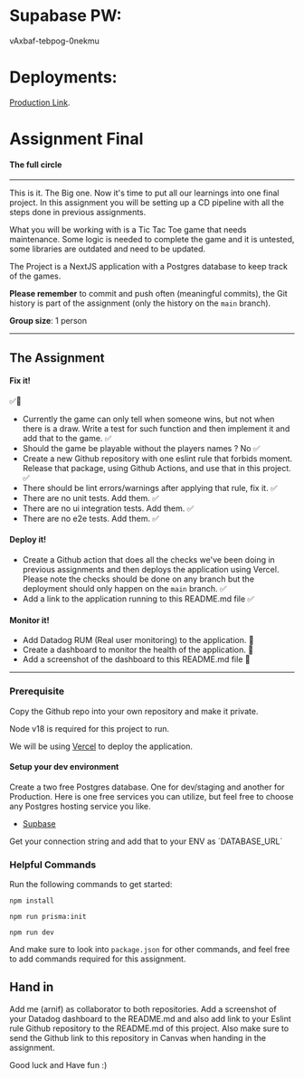 # Supabase PW:
vAxbaf-tebpog-0nekmu

# Deployments:

[Production Link](https://vihu-final-pgef2up5n-helgituan.vercel.app).


# Assignment Final

#### The full circle

---

This is it. The Big one. Now it's time to put all our learnings into one final project. In this assignment you will be setting up a CD pipeline with all the steps done in previous assignments.

What you will be working with is a Tic Tac Toe game that needs maintenance. Some logic is needed to complete the game and it is untested, some libraries are outdated and need to be updated.

The Project is a NextJS application with a Postgres database to keep track of the games.

**Please remember** to commit and push often (meaningful commits), the Git history is part of the assignment (only the history on the `main` branch).

**Group size**: 1 person

---

## The Assignment

#### **Fix it!**
✅🚫
- Currently the game can only tell when someone wins, but not when there is a draw. Write a test for such function and then implement it and add that to the game. ✅
- Should the game be playable without the players names ? No ✅
- Create a new Github repository with one eslint rule that forbids moment. Release that package, using Github Actions, and use that in this project. ✅
- There should be lint errors/warnings after applying that rule, fix it. ✅
- There are no unit tests. Add them. ✅
- There are no ui integration tests. Add them. ✅
- There are no e2e tests. Add them. ✅

#### **Deploy it!**

- Create a Github action that does all the checks we've been doing in previous assignments and then deploys the application using Vercel. Please note the checks should be done on any branch but the deployment should only happen on the `main` branch. ✅ 
- Add a link to the application running to this README.md file ✅

#### **Monitor it!**

- Add Datadog RUM (Real user monitoring) to the application. 🚫
- Create a dashboard to monitor the health of the application. 🚫
- Add a screenshot of the dashboard to this README.md file 🚫

---

### Prerequisite

Copy the Github repo into your own repository and make it private.

Node v18 is required for this project to run.

We will be using [Vercel](https://vercel.com/) to deploy the application.

#### Setup your dev environment

Create a two free Postgres database. One for dev/staging and another for Production.
Here is one free services you can utilize, but feel free to choose any Postgres hosting service you like.

- [Supbase](https://app.supabase.com/)

Get your connection string and add that to your ENV as ´DATABASE_URL´

### Helpful Commands

Run the following commands to get started:

`npm install`

`npm run prisma:init`

`npm run dev`

And make sure to look into `package.json` for other commands, and feel free to add commands required for this assignment.

## Hand in

Add me (arnif) as collaborator to both repositories. Add a screenshot of your Datadog dashboard to the README.md and also add link to your Eslint rule Github repository to the README.md of this project.
Also make sure to send the Github link to this repository in Canvas when handing in the assignment.

Good luck and Have fun :)
